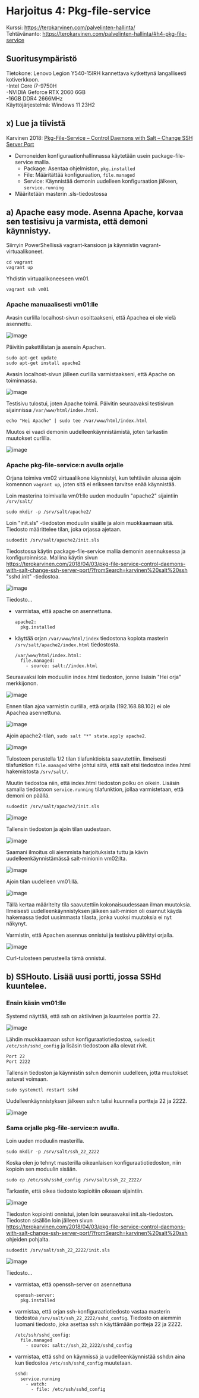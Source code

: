 # Harjoitus 4: Pkg-file-service
Kurssi: https://terokarvinen.com/palvelinten-hallinta/ \
Tehtävänanto: https://terokarvinen.com/palvelinten-hallinta/#h4-pkg-file-service

## Suoritusympäristö
Tietokone: Lenovo Legion Y540-15IRH kannettava kytkettynä langallisesti kotiverkkoon.\
-Intel Core i7-9750H\
-NVIDIA Geforce RTX 2060 6GB\
-16GB DDR4 2666MHz\
Käyttöjärjestelmä: Windows 11 23H2

## x) Lue ja tiivistä 
Karvinen 2018: [Pkg-File-Service – Control Daemons with Salt – Change SSH Server Port](https://terokarvinen.com/2018/04/03/pkg-file-service-control-daemons-with-salt-change-ssh-server-port/?fromSearch=karvinen%20salt%20ssh)
* Demoneiden konfiguraationhallinnassa käytetään usein package-file-service mallia.
  * Package: Asentaa ohjelmiston, `pkg.installed`
  * File: Määritättää konfiguraation, `file.managed`
  * Service: Käynnistää demonin uudelleen konfiguraation jälkeen, `service.running`
* Määritetään masterin .sls-tiedostossa

## a) Apache easy mode. Asenna Apache, korvaa sen testisivu ja varmista, että demoni käynnistyy.
Siirryin PowerShellissä vagrant-kansioon ja käynnistin vagrant-virtuaalikoneet.

    cd vagrant
    vagrant up

Yhdistin virtuaalikoneeseen vm01.

    vagrant ssh vm01

### Apache manuaalisesti vm01:lle

Avasin curlilla localhost-sivun osoittaakseni, että Apachea ei ole vielä asennettu.

![image](https://github.com/user-attachments/assets/00df1d91-49cf-4ee3-aa01-7dad50a4fccd)

Päivitin pakettilistan ja asensin Apachen.

    sudo apt-get update
    sudo apt-get install apache2

 Avasin localhost-sivun jälleen curlilla varmistaakseni, että Apache on toiminnassa.

 ![image](https://github.com/user-attachments/assets/4718686c-7852-45f3-8293-3e556bea6d4a)

Testisivu tulostui, joten Apache toimii. Päivitin seuraavaksi testisivun sijainnissa `/var/www/html/index.html`.

    echo "Hei Apache" | sudo tee /var/www/html/index.html

Muutos ei vaadi demonin uudelleenkäynnistämistä, joten tarkastin muutokset curlilla.

![image](https://github.com/user-attachments/assets/7eb4c53f-b547-4600-8e22-fdd47d6b2710)

### Apache pkg-file-service:n avulla orjalle
Orjana toimiva vm02 virtuaalikone käynnistyi, kun tehtävän alussa ajoin komennon `vagrant up`, joten sitä ei erikseen tarvitse enää käynnistää.

Loin masterina toimivalla vm01:lle uuden moduulin "apache2" sijaintiin `/srv/salt/`

    sudo mkdir -p /srv/salt/apache2/

Loin "init.sls" -tiedoston moduulin sisälle ja aloin muokkaamaan sitä. Tiedosto määrittelee tilan, joka orjassa ajetaan.

    sudoedit /srv/salt/apache2/init.sls

Tiedostossa käytin package-file-service mallia demonin asennuksessa ja konfiguroinnissa. Mallina käytin sivun https://terokarvinen.com/2018/04/03/pkg-file-service-control-daemons-with-salt-change-ssh-server-port/?fromSearch=karvinen%20salt%20ssh "sshd.init" -tiedostoa.

![image](https://github.com/user-attachments/assets/87188175-d056-45ed-951f-771b2a0af222)

Tiedosto...
* varmistaa, että apache on asennettuna.

      apache2:
        pkg.installed
* käyttää orjan `/var/www/html/index` tiedostona kopiota masterin `/srv/salt/apache2/index.html` tiedostosta.

      /var/www/html/index.html:
        file.managed:
          - source: salt://index.html

Seuraavaksi loin moduuliin index.html tiedoston, jonne lisäsin "Hei orja" merkkijonon.

![image](https://github.com/user-attachments/assets/09e3de49-8095-4dd8-9447-c599f50fa62f)

Ennen tilan ajoa varmistin curlilla, että orjalla (192.168.88.102) ei ole Apachea asennettuna.

![image](https://github.com/user-attachments/assets/f0aa1ffe-1c9e-4a45-8a24-cfdbc5ff1a8e)

Ajoin apache2-tilan, `sudo salt "*" state.apply apache2`.

![image](https://github.com/user-attachments/assets/b8a89ea4-b615-474d-862f-f5c322c26530)

Tulosteen perustella 1/2 tilan tilafunktioista saavutettiin. Ilmeisesti tilafunktion `file.managed` virhe johtui siitä, että salt etsi tiedostoa index.html hakemistosta `/srv/salt/`.

Muutin tiedostoa niin, että index.html tiedoston polku on oikein. Lisäsin samalla tiedostoon `service.running` tilafunktion, jollaa varmistetaan, että demoni on päällä.

    sudoedit /srv/salt/apache2/init.sls

![image](https://github.com/user-attachments/assets/b335b016-e55e-4fe7-bc45-32c83eda3587)

Tallensin tiedoston ja ajoin tilan uudestaan.

![image](https://github.com/user-attachments/assets/d40a16d7-a3c3-48be-9b80-b9486b254447)

Saamani ilmoitus oli aiemmista harjoituksista tuttu ja kävin uudelleenkäynnistämässä salt-minionin vm02:lta.

![image](https://github.com/user-attachments/assets/a1e51064-6e91-4977-9b90-3c1cb7f7d4f2)

Ajoin tilan uudelleen vm01:llä.

![image](https://github.com/user-attachments/assets/d2a7377e-292c-4f4b-9584-130485755832)

Tällä kertaa määritelty tila saavutettiin kokonaisuudessaan ilman muutoksia. Ilmeisesti uudelleenkäynnistyksen jälkeen salt-minion oli osannut käydä hakemassa tiedot uusimmasta tilasta, jonka vuoksi muutoksia ei nyt näkynyt.

Varmistin, että Apachen asennus onnistui ja testisivu päivittyi orjalla.

![image](https://github.com/user-attachments/assets/4e44621d-8a33-4cbf-a56b-ff6695bfef96)

Curl-tulosteen perusteella tämä onnistui.

## b) SSHouto. Lisää uusi portti, jossa SSHd kuuntelee.

### Ensin käsin vm01:lle

Systemd näyttää, että ssh on aktiivinen ja kuuntelee porttia 22.

![image](https://github.com/user-attachments/assets/0e14ed39-99f6-4fd6-aeb3-3deb6c8a51f2)

Lähdin muokkaamaan ssh:n konfiguraatiotiedostoa, `sudoedit /etc/ssh/sshd_config` ja lisäsin tiedostoon alla olevat rivit.

    Port 22
    Port 2222

Tallensin tiedoston ja käynnistin ssh:n demonin uudelleen, jotta muutokset astuvat voimaan.

    sudo systemctl restart sshd

Uudelleenkäynnistyksen jälkeen ssh:n tulisi kuunnella portteja 22 ja 2222.

![image](https://github.com/user-attachments/assets/19cdbe9f-194a-4646-89fa-df863302809b)

### Sama orjalle pkg-file-service:n avulla.
Loin uuden moduulin masterilla.

    sudo mkdir -p /srv/salt/ssh_22_2222

Koska olen jo tehnyt masterilla oikeanlaisen konfiguraatiotiedoston, niin kopioin sen moduulin sisään.

    sudo cp /etc/ssh/sshd_config /srv/salt/ssh_22_2222/

Tarkastin, että oikea tiedosto kopioitiin oikeaan sijaintiin.

![image](https://github.com/user-attachments/assets/878b9385-74fa-428b-ba01-c019b8b4e3c2)

Tiedoston kopiointi onnistui, joten loin seuraavaksi init.sls-tiedoston. Tiedoston sisällön loin jälleen sivun https://terokarvinen.com/2018/04/03/pkg-file-service-control-daemons-with-salt-change-ssh-server-port/?fromSearch=karvinen%20salt%20ssh ohjeiden pohjalta.

    sudoedit /srv/salt/ssh_22_2222/init.sls

![image](https://github.com/user-attachments/assets/5002c2dd-9a32-44af-ab28-0e5e8163fbd4)

Tiedosto...
* varmistaa, että openssh-server on asennettuna

      openssh-server:
        pkg.installed

* varmistaa, että orjan ssh-konfiguraatiotiedosto vastaa masterin tiedostoa `/srv/salt/ssh_22_2222/sshd_config`. Tiedosto on aiemmin luomani tiedosto, joka asettaa ssh:n käyttämään portteja 22 ja 2222.

      /etc/ssh/sshd_config:
        file.managed
          - source: salt://ssh_22_2222/sshd_config
* varmistaa, että sshd on käynnissä ja uudelleenkäynnistää sshd:n aina kun tiedostoa `/etc/ssh/sshd_config` muutetaan.

      sshd:
        service.running
          - watch:
            - file: /etc/ssh/sshd_config

  
